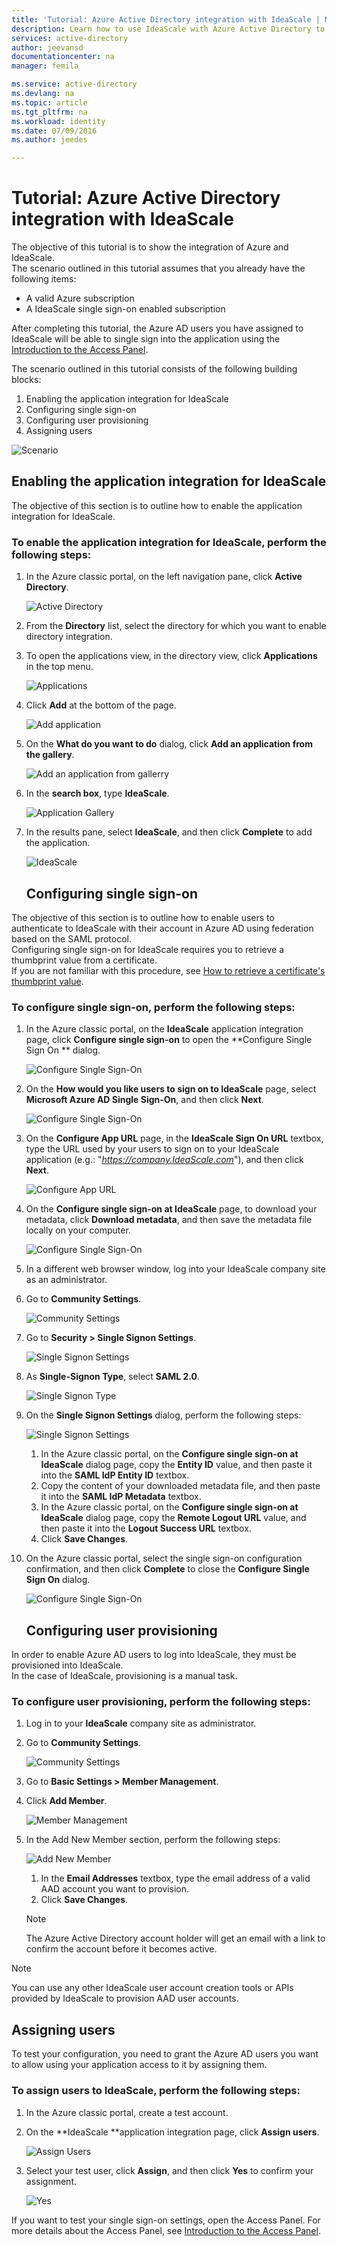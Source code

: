 ```yaml
---
title: 'Tutorial: Azure Active Directory integration with IdeaScale | Microsoft Azure'
description: Learn how to use IdeaScale with Azure Active Directory to enable single sign-on, automated provisioning, and more!
services: active-directory
author: jeevansd
documentationcenter: na
manager: femila

ms.service: active-directory
ms.devlang: na
ms.topic: article
ms.tgt_pltfrm: na
ms.workload: identity
ms.date: 07/09/2016
ms.author: jeedes

---
```

# Tutorial: Azure Active Directory integration with IdeaScale
The objective of this tutorial is to show the integration of Azure and IdeaScale.  
The scenario outlined in this tutorial assumes that you already have the following items:

* A valid Azure subscription
* A IdeaScale single sign-on enabled subscription

After completing this tutorial, the Azure AD users you have assigned to IdeaScale will be able to single sign into the application using the [Introduction to the Access Panel](active-directory-saas-access-panel-introduction.md).

The scenario outlined in this tutorial consists of the following building blocks:

1. Enabling the application integration for IdeaScale
2. Configuring single sign-on
3. Configuring user provisioning
4. Assigning users

![Scenario](./media/active-directory-saas-ideascale-tutorial/IC790838.png "Scenario")

## Enabling the application integration for IdeaScale
The objective of this section is to outline how to enable the application integration for IdeaScale.

### To enable the application integration for IdeaScale, perform the following steps:
1. In the Azure classic portal, on the left navigation pane, click **Active Directory**.
   
   ![Active Directory](./media/active-directory-saas-ideascale-tutorial/IC700993.png "Active Directory")
2. From the **Directory** list, select the directory for which you want to enable directory integration.
3. To open the applications view, in the directory view, click **Applications** in the top menu.
   
   ![Applications](./media/active-directory-saas-ideascale-tutorial/IC700994.png "Applications")
4. Click **Add** at the bottom of the page.
   
   ![Add application](./media/active-directory-saas-ideascale-tutorial/IC749321.png "Add application")
5. On the **What do you want to do** dialog, click **Add an application from the gallery**.
   
   ![Add an application from gallerry](./media/active-directory-saas-ideascale-tutorial/IC749322.png "Add an application from gallerry")
6. In the **search box**, type **IdeaScale**.
   
   ![Application Gallery](./media/active-directory-saas-ideascale-tutorial/IC790841.png "Application Gallery")
7. In the results pane, select **IdeaScale**, and then click **Complete** to add the application.
   
   ![IdeaScale](./media/active-directory-saas-ideascale-tutorial/IC790842.png "IdeaScale")
   
   ## Configuring single sign-on

The objective of this section is to outline how to enable users to authenticate to IdeaScale with their account in Azure AD using federation based on the SAML protocol.  
Configuring single sign-on for IdeaScale requires you to retrieve a thumbprint value from a certificate.  
If you are not familiar with this procedure, see [How to retrieve a certificate's thumbprint value](http://youtu.be/YKQF266SAxI).

### To configure single sign-on, perform the following steps:
1. In the Azure classic portal, on the **IdeaScale** application integration page, click **Configure single sign-on** to open the **Configure Single Sign On ** dialog.
   
   ![Configure Single Sign-On](./media/active-directory-saas-ideascale-tutorial/IC790843.png "Configure Single Sign-On")
2. On the **How would you like users to sign on to IdeaScale** page, select **Microsoft Azure AD Single Sign-On**, and then click **Next**.
   
   ![Configure Single Sign-On](./media/active-directory-saas-ideascale-tutorial/IC790844.png "Configure Single Sign-On")
3. On the **Configure App URL** page, in the **IdeaScale Sign On URL** textbox, type the URL used by your users to sign on to your IdeaScale application (e.g.: "*https://company.IdeaScale.com*"), and then click **Next**.
   
   ![Configure App URL](./media/active-directory-saas-ideascale-tutorial/IC790845.png "Configure App URL")
4. On the **Configure single sign-on at IdeaScale** page, to download your metadata, click **Download metadata**, and then save the metadata file locally on your computer.
   
   ![Configure Single Sign-On](./media/active-directory-saas-ideascale-tutorial/IC790846.png "Configure Single Sign-On")
5. In a different web browser window, log into your IdeaScale company site as an administrator.
6. Go to **Community Settings**.
   
   ![Community Settings](./media/active-directory-saas-ideascale-tutorial/IC790847.png "Community Settings")
7. Go to **Security \> Single Signon Settings**.
   
   ![Single Signon Settings](./media/active-directory-saas-ideascale-tutorial/IC790848.png "Single Signon Settings")
8. As **Single-Signon Type**, select **SAML 2.0**.
   
   ![Single Signon Type](./media/active-directory-saas-ideascale-tutorial/IC790849.png "Single Signon Type")
9. On the **Single Signon Settings** dialog, perform the following steps:
   
   ![Single Signon Settings](./media/active-directory-saas-ideascale-tutorial/IC790850.png "Single Signon Settings")
   
   1. In the Azure classic portal, on the **Configure single sign-on at IdeaScale** dialog page, copy the **Entity ID** value, and then paste it into the **SAML IdP Entity ID** textbox.
   2. Copy the content of your downloaded metadata file, and then paste it into the **SAML IdP Metadata** textbox.
   3. In the Azure classic portal, on the **Configure single sign-on at IdeaScale** dialog page, copy the **Remote Logout URL** value, and then paste it into the **Logout Success URL** textbox.
   4. Click **Save Changes**.
10. On the Azure classic portal, select the single sign-on configuration confirmation, and then click **Complete** to close the **Configure Single Sign On** dialog.
    
    ![Configure Single Sign-On](./media/active-directory-saas-ideascale-tutorial/IC790851.png "Configure Single Sign-On")
    
    ## Configuring user provisioning

In order to enable Azure AD users to log into IdeaScale, they must be provisioned into IdeaScale.  
In the case of IdeaScale, provisioning is a manual task.

### To configure user provisioning, perform the following steps:
1. Log in to your **IdeaScale** company site as administrator.
2. Go to **Community Settings**.
   
   ![Community Settings](./media/active-directory-saas-ideascale-tutorial/IC790847.png "Community Settings")
3. Go to **Basic Settings \> Member Management**.
4. Click **Add Member**.
   
   ![Member Management](./media/active-directory-saas-ideascale-tutorial/IC790852.png "Member Management")
5. In the Add New Member section, perform the following steps:
   
   ![Add New Member](./media/active-directory-saas-ideascale-tutorial/IC790853.png "Add New Member")
   
   1. In the **Email Addresses** textbox, type the email address of a valid AAD account you want to provision.
   2. Click **Save Changes**.
   
   > [!NOTE]
   > The Azure Active Directory account holder will get an email with a link to confirm the account before it becomes active.
   > 
   > 

> [!NOTE]
> You can use any other IdeaScale user account creation tools or APIs provided by IdeaScale to provision AAD user accounts.
> 
> 

## Assigning users
To test your configuration, you need to grant the Azure AD users you want to allow using your application access to it by assigning them.

### To assign users to IdeaScale, perform the following steps:
1. In the Azure classic portal, create a test account.
2. On the **IdeaScale **application integration page, click **Assign users**.
   
   ![Assign Users](./media/active-directory-saas-ideascale-tutorial/IC790854.png "Assign Users")
3. Select your test user, click **Assign**, and then click **Yes** to confirm your assignment.
   
   ![Yes](./media/active-directory-saas-ideascale-tutorial/IC767830.png "Yes")

If you want to test your single sign-on settings, open the Access Panel. For more details about the Access Panel, see [Introduction to the Access Panel](active-directory-saas-access-panel-introduction.md).

